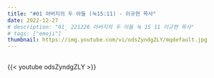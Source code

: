 ```yaml
---
title: "#01 아버지의 두 아들 (눅15:11) - 이규현 목사"
date: 2022-12-27
# description: "01_ 221226 아버지의 두 아들 눅 15 11 이규현 목사"
# tags: ["emoji"]
thumbnail: https://img.youtube.com/vi/odsZyndgZLY/mqdefault.jpg
---
```


## <!--more-->

{{< youtube odsZyndgZLY >}}
